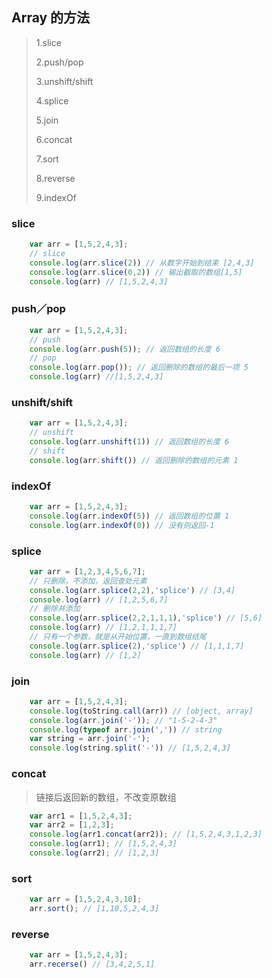 ## Array 的方法
> 1.slice
>
> 2.push/pop
>
> 3.unshift/shift
>
> 4.splice
>
> 5.join
>
> 6.concat
>
> 7.sort
>
> 8.reverse
>
> 9.indexOf
### slice

```js
	var arr = [1,5,2,4,3];
	// slice 
	console.log(arr.slice(2)) // 从数字开始到结束 [2,4,3]
	console.log(arr.slice(0,2)) // 输出截取的数组[1,5]
	console.log(arr) // [1,5,2,4,3]
```

### push／pop
```js
	var arr = [1,5,2,4,3];
	// push
	console.log(arr.push(5)); // 返回数组的长度 6
	// pop
	console.log(arr.pop()); // 返回删除的数组的最后一项 5
	console.log(arr) //[1,5,2,4,3]
```

### unshift/shift

```js
	var arr = [1,5,2,4,3];
	// unshift
	console.log(arr.unshift(1)) // 返回数组的长度 6
	// shift
	console.log(arr.shift()) // 返回删除的数组的元素 1
```

### indexOf
```js
	var arr = [1,5,2,4,3];
	console.log(arr.indexOf(5)) // 返回数组的位置 1
	console.log(arr.indexOf(0)) // 没有则返回-1
```

### splice 
```js
	var arr = [1,2,3,4,5,6,7];
	// 只删除，不添加，返回查处元素
	console.log(arr.splice(2,2),'splice') // [3,4]
	console.log(arr) // [1,2,5,6,7]
	// 删除并添加
	console.log(arr.splice(2,2,1,1,1),'splice') // [5,6]
	console.log(arr) // [1,2,1,1,1,7]
	// 只有一个参数，就是从开始位置，一直到数组结尾
	console.log(arr.splice(2),'splice') // [1,1,1,7]
	console.log(arr) // [1,2]
```

### join 
```js
	var arr = [1,5,2,4,3];
	console.log(toString.call(arr)) // [object, array]
	console.log(arr.join('-')); // "1-5-2-4-3"
	console.log(typeof arr.join(',')) // string
	var string = arr.join('-');
	console.log(string.split('-')) // [1,5,2,4,3]
```

### concat
> 链接后返回新的数组，不改变原数组
```js
	var arr1 = [1,5,2,4,3];
	var arr2 = [1,2,3];
	console.log(arr1.concat(arr2)); // [1,5,2,4,3,1,2,3]
	console.log(arr1); // [1,5,2,4,3]
	console.log(arr2); // [1,2,3]
```

### sort
```js
	var arr = [1,5,2,4,3,10];
	arr.sort(); // [1,10,5,2,4,3]
```

### reverse
```js
	var arr = [1,5,2,4,3];
	arr.recerse() // [3,4,2,5,1]
```

